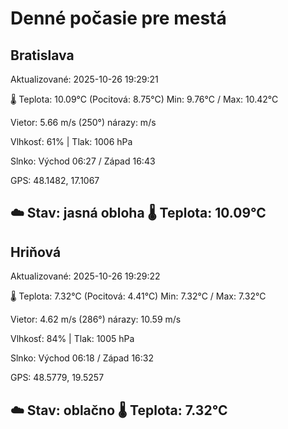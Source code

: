 ﻿# Denné počasie pre mestá

## Bratislava
Aktualizované: 2025-10-26 19:29:21

🌡️ Teplota: 10.09°C 
(Pocitová: 8.75°C)
Min: 9.76°C / Max: 10.42°C

Vietor: 5.66 m/s    (250°) 
nárazy:  m/s

Vlhkosť: 61% | Tlak: 1006 hPa

Slnko: Východ 06:27 / Západ 16:43

GPS: 48.1482, 17.1067

☁️ Stav: jasná obloha        🌡️ Teplota: 10.09°C
---

## Hriňová
Aktualizované: 2025-10-26 19:29:22

🌡️ Teplota: 7.32°C 
(Pocitová: 4.41°C)
Min: 7.32°C / Max: 7.32°C

Vietor: 4.62 m/s (286°)
nárazy: 10.59 m/s

Vlhkosť: 84% | Tlak: 1005 hPa

Slnko: Východ 06:18 / Západ 16:32

GPS: 48.5779, 19.5257

☁️ Stav: oblačno        🌡️ Teplota: 7.32°C
---
